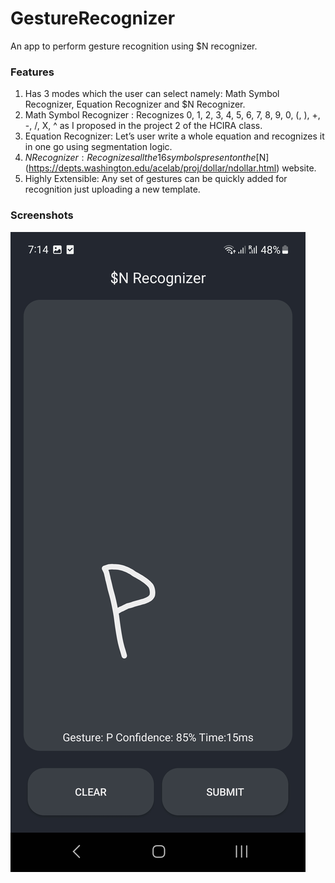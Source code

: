 # GestureRecognizer
An app to perform gesture recognition using $N recognizer.

### Features
1. Has 3 modes which the user can select namely: Math Symbol Recognizer, Equation Recognizer and $N Recognizer.
2. Math Symbol Recognizer : Recognizes 0, 1, 2, 3, 4, 5, 6, 7, 8, 9, 0, (, ), +, -, /, X, ^ as I proposed in the project 2 of the HCIRA class.
3. Equation Recognizer: Let’s user write a whole equation and recognizes it in one go using segmentation logic.
4. $N Recognizer: Recognizes all the 16 symbols present on the [$N](https://depts.washington.edu/acelab/proj/dollar/ndollar.html) website.
5. Highly Extensible: Any set of gestures can be quickly added for recognition just uploading a new template.

### Screenshots
![alt text](https://github.com/samadh192/GestureRecognizer/blob/master/Screenshots/%24NRecognizer.jpg)


